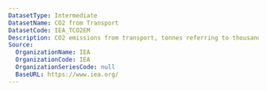 ```yaml
---
DatasetType: Intermediate
DatasetName: CO2 from Transport
DatasetCode: IEA_TCO2EM
Description: CO2 emissions from transport, tonnes referring to thousands of kilograms
Source:
  OrganizationName: IEA
  OrganizationCode: IEA
  OrganizationSeriesCode: null
  BaseURL: https://www.iea.org/
---
```

